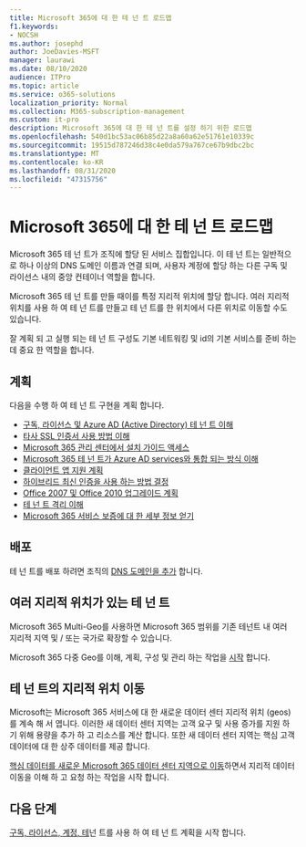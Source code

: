 ```yaml
---
title: Microsoft 365에 대 한 테 넌 트 로드맵
f1.keywords:
- NOCSH
ms.author: josephd
author: JoeDavies-MSFT
manager: laurawi
ms.date: 08/10/2020
audience: ITPro
ms.topic: article
ms.service: o365-solutions
localization_priority: Normal
ms.collection: M365-subscription-management
ms.custom: it-pro
description: Microsoft 365에 대 한 테 넌 트를 설정 하기 위한 로드맵
ms.openlocfilehash: 540d1bc53ac06b85d22a8a60a62e51761e10339c
ms.sourcegitcommit: 19515d787246d38c4e0da579a767ce67b9dbc2bc
ms.translationtype: MT
ms.contentlocale: ko-KR
ms.lasthandoff: 08/31/2020
ms.locfileid: "47315756"
---
```

# <a name="tenant-roadmap-for-microsoft-365"></a>Microsoft 365에 대 한 테 넌 트 로드맵

Microsoft 365 테 넌 트가 조직에 할당 된 서비스 집합입니다. 이 테 넌 트는 일반적으로 하나 이상의 DNS 도메인 이름과 연결 되며, 사용자 계정에 할당 하는 다른 구독 및 라이선스 내의 중앙 컨테이너 역할을 합니다. 

Microsoft 365 테 넌 트를 만들 때이를 특정 지리적 위치에 할당 합니다. 여러 지리적 위치를 사용 하 여 테 넌 트를 만들고 테 넌 트를 한 위치에서 다른 위치로 이동할 수도 있습니다.

잘 계획 되 고 실행 되는 테 넌 트 구성도 기본 네트워킹 및 id의 기본 서비스를 준비 하는 데 중요 한 역할을 합니다.

## <a name="plan"></a>계획

다음을 수행 하 여 테 넌 트 구현을 계획 합니다.

- [구독, 라이선스 및 Azure AD (Active Directory) 테 넌 트 이해](subscriptions-licenses-accounts-and-tenants-for-microsoft-cloud-offerings.md)
- [타사 SSL 인증서 사용 방법 이해](plan-for-third-party-ssl-certificates.md)
- [Microsoft 365 관리 센터에서 설치 가이드 액세스](setup-guides-for-microsoft-365.md)
- [Microsoft 365 테 넌 트가 Azure AD services와 통합 되는 방식 이해](integrated-apps-and-azure-ads.md)
- [클라이언트 앱 지원 계획](microsoft-365-client-support-certificate-based-authentication.md)
- [하이브리드 최신 인증을 사용 하는 방법 결정](hybrid-modern-auth-overview.md)
- [Office 2007 및 Office 2010 업그레이드 계획](plan-upgrade-previous-versions-office.md)
- [테 넌 트 격리 이해](microsoft-365-tenant-isolation-overview.md)
- [Microsoft 365 서비스 보증에 대 한 세부 정보 얻기](https://docs.microsoft.com/microsoft-365/compliance/service-assurance)

## <a name="deploy"></a>배포

테 넌 트를 배포 하려면 조직의 [DNS 도메인을 추가](https://docs.microsoft.com/microsoft-365/admin/setup/add-domain) 합니다.

## <a name="tenants-with-multiple-geographic-locations"></a>여러 지리적 위치가 있는 테 넌 트

Microsoft 365 Multi-Geo를 사용하면 Microsoft 365 범위를 기존 테넌트 내 여러 지리적 지역 및 / 또는 국가로 확장할 수 있습니다.

Microsoft 365 다중 Geo를 이해, 계획, 구성 및 관리 하는 작업을 [시작](microsoft-365-multi-geo.md) 합니다.

## <a name="move-a-tenants-geographic-locations"></a>테 넌 트의 지리적 위치 이동

Microsoft는 Microsoft 365 서비스에 대 한 새로운 데이터 센터 지리적 위치 (geos)를 계속 해 서 엽니다. 이러한 새 데이터 센터 지역는 고객 요구 및 사용 증가를 지원 하기 위해 용량을 추가 하 고 리소스를 계산 합니다. 또한 새 데이터 센터 지역는 핵심 고객 데이터에 대 한 상주 데이터를 제공 합니다.

[핵심 데이터를 새로운 Microsoft 365 데이터 센터 지역으로 이동](moving-data-to-new-datacenter-geos.md)하면서 지리적 데이터 이동을 이해 하 고 요청 하는 작업을 시작 합니다.

## <a name="next-step"></a>다음 단계

[구독, 라이선스, 계정, 테](subscriptions-licenses-accounts-and-tenants-for-microsoft-cloud-offerings.md)넌 트를 사용 하 여 테 넌 트 계획을 시작 합니다.

